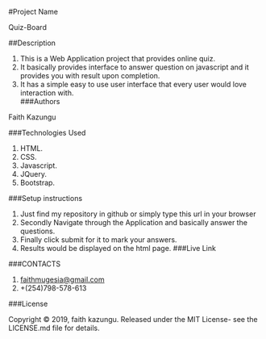 #Project Name

Quiz-Board

##Description

1. This is a Web Application project that provides online quiz.
2. It basically provides interface to answer question on javascript and it provides you with result upon completion.
3. It has a simple easy to use user interface that every user would love interaction with.  
###Authors

Faith Kazungu

###Technologies Used
1. HTML.
2. CSS.
3. Javascript.
4. JQuery.
5. Bootstrap.

###Setup instructions

1. Just find my repository in github or simply type this url in your browser
2. Secondly Navigate through the Application and basically answer the questions.
3. Finally click submit for it to mark your answers.
4. Results would be displayed on the html page.
###Live Link

###CONTACTS
1. faithmugesia@gmail.com
2. +(254)798-578-613

###License

Copyright © 2019, faith kazungu. Released under the MIT License- see the LICENSE.md file for details.
